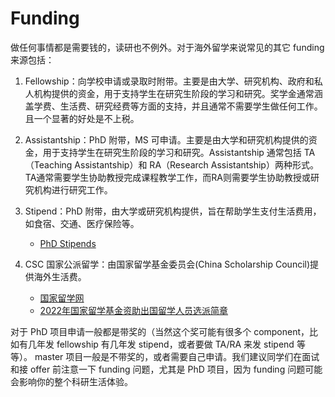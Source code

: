 # Funding

做任何事情都是需要钱的，读研也不例外。对于海外留学来说常见的其它 funding 来源包括：

1. Fellowship：向学校申请或录取时附带。主要是由大学、研究机构、政府和私人机构提供的资金，用于支持学生在研究生阶段的学习和研究。奖学金通常涵盖学费、生活费、研究经费等方面的支持，并且通常不需要学生做任何工作。且一个显著的好处是不上税。

2. Assistantship：PhD 附带，MS 可申请。主要是由大学和研究机构提供的资金，用于支持学生在研究生阶段的学习和研究。Assistantship 通常包括 TA（Teaching Assistantship）和 RA（Research Assistantship）两种形式。TA通常需要学生协助教授完成课程教学工作，而RA则需要学生协助教授或研究机构进行研究工作。

3. Stipend：PhD 附带，由大学或研究机构提供，旨在帮助学生支付生活费用，如食宿、交通、医疗保险等。
    - [PhD Stipends](https://www.phdstipends.com/results)

4. CSC 国家公派留学：由国家留学基金委员会(China Scholarship Council)提供海外生活费。
    - [国家留学网](https://www.csc.edu.cn/)
    - [2022年国家留学基金资助出国留学人员选派简章](https://www.csc.edu.cn/article/2306)


对于 PhD 项目申请一般都是带奖的（当然这个奖可能有很多个 component，比如有几年发 fellowship 有几年发 stipend，或者要做 TA/RA 来发 stipend 等等）。 master 项目一般是不带奖的，或者需要自己申请。我们建议同学们在面试和接 offer 前注意一下 funding 问题，尤其是 PhD 项目，因为 funding 问题可能会影响你的整个科研生活体验。
